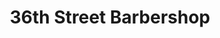 ---
title: "36th Street Barbershop"
url: /oklahoma-city/36th-street-barbershop/
shop: hairdresser
---